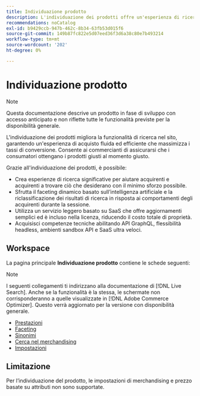 ```yaml
---
title: Individuazione prodotto
description: L'individuazione dei prodotti offre un'esperienza di ricerca rapida, rilevante e intuitiva.
recommendations: noCatalog
exl-id: b9429ccb-947b-462c-8b34-63fb53d015f6
source-git-commit: 149b87fc822e5d07eed36f3d6a38c80e7b493214
workflow-type: tm+mt
source-wordcount: '202'
ht-degree: 0%

---
```


# Individuazione prodotto

>[!NOTE]
>
>Questa documentazione descrive un prodotto in fase di sviluppo con accesso anticipato e non riflette tutte le funzionalità previste per la disponibilità generale.

L&#39;individuazione dei prodotti migliora la funzionalità di ricerca nel sito, garantendo un&#39;esperienza di acquisto fluida ed efficiente che massimizza i tassi di conversione. Consente ai commercianti di assicurarsi che i consumatori ottengano i prodotti giusti al momento giusto.

Grazie all&#39;individuazione dei prodotti, è possibile:

- Crea esperienze di ricerca significative per aiutare acquirenti e acquirenti a trovare ciò che desiderano con il minimo sforzo possibile.
- Sfrutta il faceting dinamico basato sull’intelligenza artificiale e la riclassificazione dei risultati di ricerca in risposta ai comportamenti degli acquirenti durante la sessione.
- Utilizza un servizio leggero basato su SaaS che offre aggiornamenti semplici ed è incluso nella licenza, riducendo il costo totale di proprietà.
- Acquisisci competenze tecniche abilitando API GraphQL, flessibilità headless, ambienti sandbox API e SaaS ultra veloci.

## Workspace

La pagina principale **Individuazione prodotto** contiene le schede seguenti:

>[!NOTE]
>
>I seguenti collegamenti ti indirizzano alla documentazione di [!DNL Live Search]. Anche se la funzionalità è la stessa, le schermate non corrisponderanno a quelle visualizzate in [!DNL Adobe Commerce Optimizer]. Questo verrà aggiornato per la versione con disponibilità generale.

- [Prestazioni](../../live-search/performance.md)
- [Faceting](../../live-search/facets.md)
- [Sinonimi](../../live-search/synonyms.md)
- [Cerca nel merchandising](../../live-search/rules.md)
- [Impostazioni](../../live-search/settings.md)

## Limitazione

Per l’individuazione del prodotto, le impostazioni di merchandising e prezzo basate su attributi non sono supportate.
